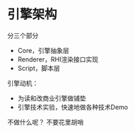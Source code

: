 # 引擎架构

分三个部分
* Core，引擎抽象层
* Renderer，RHI渲染接口实现
* Script，脚本层

引擎动机：
* 为读和改商业引擎做铺垫
* 引擎技术实验，快速地做各种技术Demo

不做什么呢？
不要花里胡哨